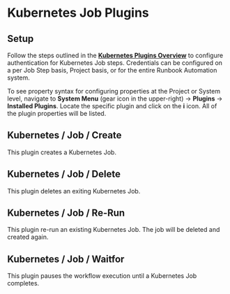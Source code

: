 # Kubernetes Job Plugins

## Setup

Follow the steps outlined in the [**Kubernetes Plugins Overview**](/manual/plugins/kubernetes-plugins-overview) to configure authentication for Kubernetes Job steps.
Credentials can be configured on a per Job Step basis, Project basis, or for the entire Runbook Automation system.

To see property syntax for configuring properties at the Project or System level, navigate to **System Menu** (gear icon in the upper-right) -> **Plugins** -> **Installed Plugins**.
Locate the specific plugin and click on the **i** icon.  All of the plugin properties will be listed.

## Kubernetes / Job / Create

This plugin creates a Kubernetes Job.

## Kubernetes / Job / Delete

This plugin deletes an exiting Kubernetes Job.

## Kubernetes / Job / Re-Run

This plugin re-run an existing Kubernetes Job.  The job will be deleted and created again.

## Kubernetes / Job / Waitfor

This plugin pauses the workflow execution until a Kubernetes Job completes.